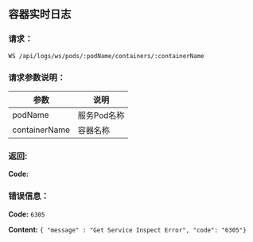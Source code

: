 ## 容器实时日志


### 请求：

    WS /api/logs/ws/pods/:podName/containers/:containerName

### 请求参数说明：

|参数|说明|
|---|---|
|podName|服务Pod名称|
|containerName|容器名称|

### 返回:

**Code:**

### 错误信息：

**Code:** `6305`

**Content:** `{ "message" : "Get Service Inspect Error", "code": "6305"}`
